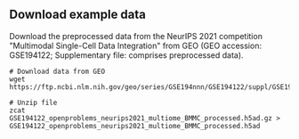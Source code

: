 ## Download example data 
Download the preprocessed data from the NeurIPS 2021 competition "Multimodal Single-Cell Data Integration" from GEO (GEO accession: GSE194122; Supplementary file: comprises preprocessed data).

```
# Download data from GEO 
wget https://ftp.ncbi.nlm.nih.gov/geo/series/GSE194nnn/GSE194122/suppl/GSE194122%5Fopenproblems%5Fneurips2021%5Fmultiome%5FBMMC%5Fprocessed%2Eh5ad%2Egz

# Unzip file
zcat GSE194122_openproblems_neurips2021_multiome_BMMC_processed.h5ad.gz > GSE194122_openproblems_neurips2021_multiome_BMMC_processed.h5ad

```